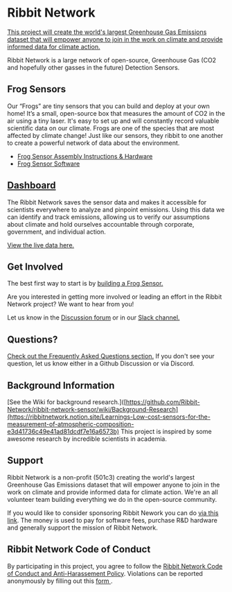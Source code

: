 # Ribbit Network

[This project will create the world's largest Greenhouse Gas Emissions dataset that will empower anyone to join in the work on climate and provide informed data for climate action.](https://ribbitnetwork.org/)

Ribbit Network is a large network of open-source, Greenhouse Gas (CO2 and hopefully other gasses in the future) Detection Sensors. 
 
## Frog Sensors

Our “Frogs” are tiny sensors that you can build and deploy at your own home! It’s a small, 
open-source box that measures the amount of CO2 in the air using a tiny laser.
It's easy to set up and will constantly record valuable scientific data on our climate.
Frogs are one of the species that are most affected by climate change! 
Just like our sensors, they ribbit to one another to create a powerful network 
of data about the environment.

* [Frog Sensor Assembly Instructions & Hardware](https://github.com/Ribbit-Network/ribbit-network-frog-hardware)
* [Frog Sensor Software](https://github.com/Ribbit-Network/ribbit-network-frog-software)

## [Dashboard](https://github.com/Ribbit-Network/ribbit-network-dashboard)
The Ribbit Network saves the sensor data and makes it accessible for scientists everywhere to analyze and pinpoint emissions. Using this data we can identify and track emissions, allowing us to verify our assumptions about climate and hold ourselves accountable through corporate, government, and individual action.

[View the live data here.](https://dashboard.ribbitnetwork.org/)

## Get Involved
The best first way to start is by [building a Frog Sensor.](https://ribbit-network.github.io/ribbit-network-frog-hardware/)

Are you interested in getting more involved or leading an effort in the Ribbit Network project? We want to hear from you!

Let us know in the [Discussion forum](https://github.com/orgs/Ribbit-Network/discussions) or in our [Slack channel.](https://join.slack.com/t/ribbitnetworkgroup/shared_invite/zt-2vxvbo7ld-S36SgfDiev~ZQ2zvp03FOg)

## Questions?
[Check out the Frequently Asked Questions section.](https://github.com/Ribbit-Network/ribbit-network-faq) If you don't see your question, let us know either in a Github Discussion or via Discord.

## Background Information
[See the Wiki for background research.]([https://github.com/Ribbit-Network/ribbit-network-sensor/wiki/Background-Research](https://ribbitnetwork.notion.site/Learnings-Low-cost-sensors-for-the-measurement-of-atmospheric-composition-e3d41736c49e41ad81dcdf7e16a6573b) This project is inspired by some awesome research by incredible scientists in academia.

## Support
Ribbit Network is a non-profit (501c3) creating the world's largest Greenhouse Gas Emissions dataset that will empower anyone to join in the work on climate and provide informed data for climate action. We're an all volunteer team building everything we do in the open-source community.

If you would like to consider sponsoring Ribbit Nework you can do [via this link](https://givebutter.com/ribbitnetwork). The money is used to pay for software fees, purchase R&D hardware and generally support the mission of Ribbit Network.

## Ribbit Network Code of Conduct
By participating in this project, you agree to follow the <a href="https://ribbitnetwork.notion.site/Ribbit-Network-Code-of-Conduct-and-anti-harassment-policy-cc998ef83e7d4ae7abc95508ee6f2b0d">Ribbit Network Code of Conduct and Anti-Harassement Policy</a>.
Violations can be reported anonymously by filling out this <a href="https://docs.google.com/forms/d/e/1FAIpQLSemQSAER8az1lNGoWkL1udsv6O8oPc1WQ3dvQ0b9fJSSMeetQ/viewform"> form </a>. 
